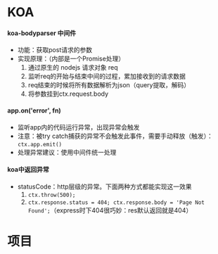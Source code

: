 # KOA

#### koa-bodyparser 中间件
* 功能：获取post请求的参数
* 实现原理：（内部是一个Promise处理）
  1. 通过原生的 nodejs 请求对象 req
  2. 监听req的开始与结束中间的过程，累加接收到的请求数据
  3. req结束的时候将所有数据解析为json（query提取，解码）
  4. 将参数挂到ctx.request.body

#### app.on('error', fn)
* 监听app内的代码运行异常，出现异常会触发
* 注意：被try catch捕获的异常不会触发此事件，需要手动释放（触发）：`ctx.app.emit()`
* 处理异常建议：使用中间件统一处理

#### koa中返回异常
* statusCode：http层级的异常。下面两种方式都能实现这一效果
  1. `ctx.throw(500);`
  2. `ctx.response.status = 404; ctx.response.body = 'Page Not Found';`（express时下404很巧妙：res默认返回就是404）


# 项目
